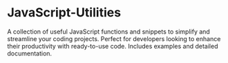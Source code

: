 # JavaScript-Utilities
A collection of useful JavaScript functions and snippets to simplify and streamline your coding projects. Perfect for developers looking to enhance their productivity with ready-to-use code. Includes examples and detailed documentation.
